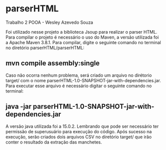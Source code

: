 # parserHTML
Trabalho 2 POOA - Wesley Azevedo Souza

Foi utilizado nesse projeto a biblioteca Jsoup para realizar o parser HTML.
Para compilar o projeto é necessário o uso do Maven, a versão utilizada foi a Apache Maven 3.8.1. Para compilar, digite o seguinte comando no terminal 
no diretório parserHTML/parserHTML:
## mvn compile assembly:single
Caso não ocorra nenhum problema, será criado um arquivo no dirétorio target/ com o nome parserHTML-1.0-SNAPSHOT-jar-with-dependencies.jar. 
Para executar esse arquivo é necessário digitar o seguinte comando no terminal:
## java -jar parserHTML-1.0-SNAPSHOT-jar-with-dependencies.jar
A versão java utilizada foi a 15.0.2.
Lembrando que pode ser necessário ter permissão de superusuário para execução do código. Após sucesso na execução, serão criados dois arquivos CSV no
diretório target/ que irão conter o resultado da extração das manchetes.

